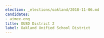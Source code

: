 ```yaml
---
election: _elections/oakland/2018-11-06.md
candidates:
- aimee-eng
title: OUSD District 2
label: Oakland Unified School District
---
```

